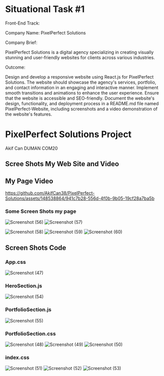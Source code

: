# Situational Task #1
Front-End Track:

Company Name: PixelPerfect Solutions

Company Brief:

PixelPerfect Solutions is a digital agency specializing in creating visually stunning and user-friendly websites for clients across various industries.

Outcome:

Design and develop a responsive website using React.js for PixelPerfect Solutions. The website should showcase the agency's services, portfolio, and contact information in an engaging and interactive manner. Implement smooth transitions and animations to enhance the user experience. Ensure that the website is accessible and SEO-friendly. Document the website's design, functionality, and deployment process in a README.md file named PixelPerfect-Website, including screenshots and a video demonstration of the website's features.

# PixelPerfect Solutions Project 

Akif Can DUMAN
COM20

## Scree Shots My Web Site and Video
## My Page Video
https://github.com/AkifCan38/PixelPerfect-Solutions/assets/148538864/941c7b28-556d-4f0b-9b05-19cf28a7ba5b
### Some Screen Shots my page

![Screenshot (56)](https://github.com/AkifCan38/PixelPerfect-Solutions/assets/148538864/303ef722-71fb-499b-ad94-04dab54afd59)
![Screenshot (57)](https://github.com/AkifCan38/PixelPerfect-Solutions/assets/148538864/6e170b13-518f-4124-8ed3-799844c10b7d)

![Screenshot (58)](https://github.com/AkifCan38/PixelPerfect-Solutions/assets/148538864/4c1ae847-b3a5-4cb6-944c-b47bdf636113)
![Screenshot (59)](https://github.com/AkifCan38/PixelPerfect-Solutions/assets/148538864/eddbb60d-8927-4b3a-873a-1cd1cb6dbd91)
![Screenshot (60)](https://github.com/AkifCan38/PixelPerfect-Solutions/assets/148538864/47eeb783-0247-4c5f-a35f-d56b38aae4a3)

## Screen Shots Code

### App.css
![Screenshot (47)](https://github.com/AkifCan38/PixelPerfect-Solutions/assets/148538864/47037f79-0283-4631-be36-853f1c85e41d)
### HeroSection.js
![Screenshot (54)](https://github.com/AkifCan38/PixelPerfect-Solutions/assets/148538864/f65c2f67-df97-4dc7-ac42-1d37e637cc34)
### PortfolioSection.js
![Screenshot (55)](https://github.com/AkifCan38/PixelPerfect-Solutions/assets/148538864/e325c671-652f-4107-86c0-650107adbd77)
### PortfolioSection.css
![Screenshot (48)](https://github.com/AkifCan38/PixelPerfect-Solutions/assets/148538864/d944906c-b086-40c9-b317-15f7fcc233b7)
![Screenshot (49)](https://github.com/AkifCan38/PixelPerfect-Solutions/assets/148538864/c7133a95-c295-4ae4-894b-6ab34b32c300)
![Screenshot (50)](https://github.com/AkifCan38/PixelPerfect-Solutions/assets/148538864/307a9a2f-c0de-4f58-afe2-63d157fa9034)
### index.css
![Screenshot (51)](https://github.com/AkifCan38/PixelPerfect-Solutions/assets/148538864/85fa6b41-6817-4fab-828a-a01decda42a0)
![Screenshot (52)](https://github.com/AkifCan38/PixelPerfect-Solutions/assets/148538864/0914f8e2-5d9c-4907-9057-90c7e6cd89a4)
![Screenshot (53)](https://github.com/AkifCan38/PixelPerfect-Solutions/assets/148538864/00773646-a435-4ff8-9aa6-afcfac2939fd)

